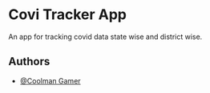 # Covi Tracker App

An app for tracking covid data state wise and district wise.


## Authors

- [@Coolman Gamer](https://www.github.com/coolamangamer786)
